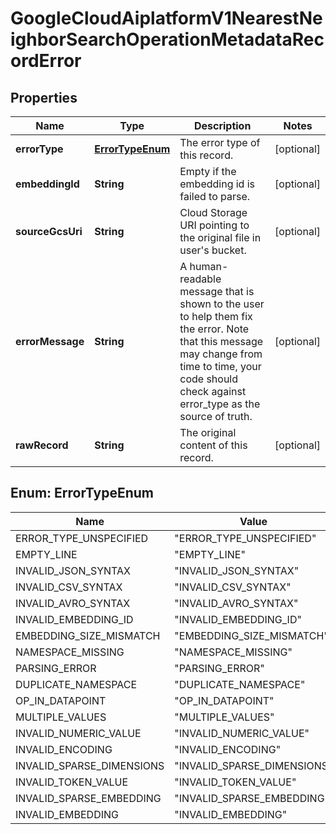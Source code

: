 

# GoogleCloudAiplatformV1NearestNeighborSearchOperationMetadataRecordError


## Properties

| Name | Type | Description | Notes |
|------------ | ------------- | ------------- | -------------|
|**errorType** | [**ErrorTypeEnum**](#ErrorTypeEnum) | The error type of this record. |  [optional] |
|**embeddingId** | **String** | Empty if the embedding id is failed to parse. |  [optional] |
|**sourceGcsUri** | **String** | Cloud Storage URI pointing to the original file in user&#39;s bucket. |  [optional] |
|**errorMessage** | **String** | A human-readable message that is shown to the user to help them fix the error. Note that this message may change from time to time, your code should check against error_type as the source of truth. |  [optional] |
|**rawRecord** | **String** | The original content of this record. |  [optional] |



## Enum: ErrorTypeEnum

| Name | Value |
|---- | -----|
| ERROR_TYPE_UNSPECIFIED | &quot;ERROR_TYPE_UNSPECIFIED&quot; |
| EMPTY_LINE | &quot;EMPTY_LINE&quot; |
| INVALID_JSON_SYNTAX | &quot;INVALID_JSON_SYNTAX&quot; |
| INVALID_CSV_SYNTAX | &quot;INVALID_CSV_SYNTAX&quot; |
| INVALID_AVRO_SYNTAX | &quot;INVALID_AVRO_SYNTAX&quot; |
| INVALID_EMBEDDING_ID | &quot;INVALID_EMBEDDING_ID&quot; |
| EMBEDDING_SIZE_MISMATCH | &quot;EMBEDDING_SIZE_MISMATCH&quot; |
| NAMESPACE_MISSING | &quot;NAMESPACE_MISSING&quot; |
| PARSING_ERROR | &quot;PARSING_ERROR&quot; |
| DUPLICATE_NAMESPACE | &quot;DUPLICATE_NAMESPACE&quot; |
| OP_IN_DATAPOINT | &quot;OP_IN_DATAPOINT&quot; |
| MULTIPLE_VALUES | &quot;MULTIPLE_VALUES&quot; |
| INVALID_NUMERIC_VALUE | &quot;INVALID_NUMERIC_VALUE&quot; |
| INVALID_ENCODING | &quot;INVALID_ENCODING&quot; |
| INVALID_SPARSE_DIMENSIONS | &quot;INVALID_SPARSE_DIMENSIONS&quot; |
| INVALID_TOKEN_VALUE | &quot;INVALID_TOKEN_VALUE&quot; |
| INVALID_SPARSE_EMBEDDING | &quot;INVALID_SPARSE_EMBEDDING&quot; |
| INVALID_EMBEDDING | &quot;INVALID_EMBEDDING&quot; |



